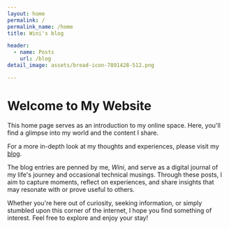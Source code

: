 ```yaml
---
layout: home
permalink: /
permalink_name: /home
title: Wini's blog

header:
  - name: Posts
    url: /blog
detail_image: assets/bread-icon-7891428-512.png

---
```


# Welcome to My Website

This home page serves as an introduction to my online space. Here, you'll find a glimpse into my world and the content I share.


For a more in-depth look at my thoughts and experiences, please visit my [blog](blog).

The blog entries are penned by me, *Wini*, and serve as a digital journal of my life's journey and occasional technical musings. Through these posts, I aim to capture moments, reflect on experiences, and share insights that may resonate with or prove useful to others.

Whether you're here out of curiosity, seeking information, or simply stumbled upon this corner of the internet, I hope you find something of interest. Feel free to explore and enjoy your stay!


